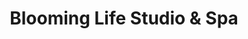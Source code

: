 ---
title: "Blooming Life Studio & Spa"
url: /bloomington/blooming-life-studio-and-spa/
shop: beauty
---